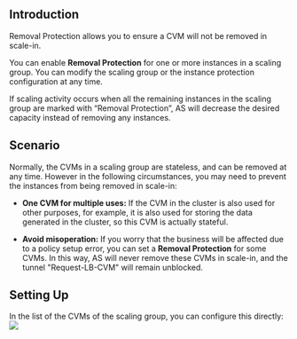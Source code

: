 ## Introduction
Removal Protection allows you to ensure a CVM will not be removed in scale-in.

You can enable **Removal Protection** for one or more instances in a scaling group. You can modify the scaling group or the instance protection configuration at any time.

If scaling activity occurs when all the remaining instances in the scaling group are marked with “Removal Protection”, AS will decrease the desired capacity instead of removing any instances.

## Scenario

Normally, the CVMs in a scaling group are stateless, and can be removed at any time. However in the following circumstances, you may need to prevent the instances from being removed in scale-in:

- **One CVM for multiple uses:** If the CVM in the cluster is also used for other purposes, for example, it is also used for storing the data generated in the cluster, so this CVM is actually stateful.

- **Avoid misoperation:** If you worry that the business will be affected due to a policy setup error, you can set a **Removal Protection** for some CVMs. In this way, AS will never remove these CVMs in scale-in, and the tunnel "Request-LB-CVM" will remain unblocked.

## Setting Up
In the list of the CVMs of the scaling group, you can configure this directly:
![](https://mc.qcloudimg.com/static/img/f913547df4ed60c7aecb8784b1965a07/1.jpg)
